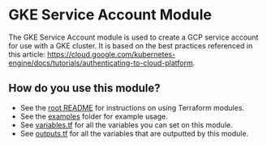 # GKE Service Account Module

The GKE Service Account module is used to create a GCP service account for use with a GKE cluster. It is based on
the best practices referenced in this article:
https://cloud.google.com/kubernetes-engine/docs/tutorials/authenticating-to-cloud-platform.

## How do you use this module?

* See the [root README](https://github.com/tnn-gruntwork-io/terraform-google-gke/blob/master/README.md) for instructions on
using Terraform modules.
* See the [examples](https://github.com/tnn-gruntwork-io/terraform-google-gke/tree/master/examples) folder for example usage.
* See [variables.tf](https://github.com/tnn-gruntwork-io/terraform-google-gke/blob/master/modules/gke-service-account/variables.tf) for all the
variables you can set on this module.
* See [outputs.tf](https://github.com/tnn-gruntwork-io/terraform-google-gke/blob/master/modules/gke-service-account/outputs.tf) for all the variables
that are outputted by this module.
